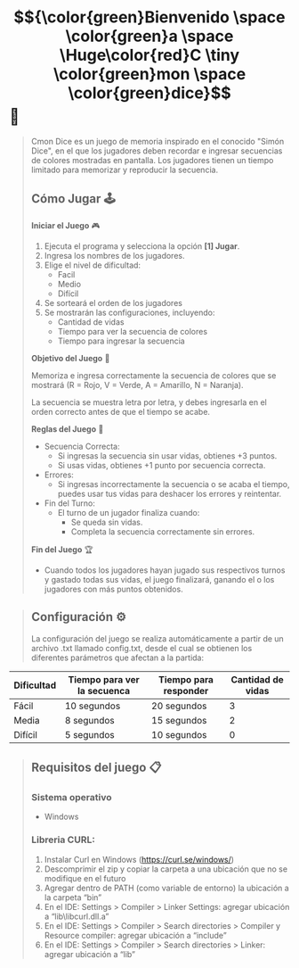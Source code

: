 # $${\color{green}Bienvenido \space \color{green}a \space \Huge\color{red}C \tiny \color{green}mon \space \color{green}dice}$$🎲

> Cmon Dice es un juego de memoria inspirado en el conocido "Simón Dice", en el que los jugadores deben recordar e ingresar secuencias de colores mostradas en pantalla. Los jugadores tienen un
> tiempo limitado para memorizar y reproducir la secuencia.
> ## Cómo Jugar 🕹️
> **Iniciar el Juego** 🎮
> 
> 1. Ejecuta el programa y selecciona la opción **[1] Jugar**.
> 2. Ingresa los nombres de los jugadores.
> 3. Elige el nivel de dificultad:
>    - Facil
>    - Medio
>    - Difícil
> 4. Se sorteará el orden de los jugadores
> 5. Se mostrarán las configuraciones, incluyendo:
>    - Cantidad de vidas
>    - Tiempo para ver la secuencia de colores
>    - Tiempo para ingresar la secuencia
>      
>  **Objetivo del Juego** :dart:
>
> Memoriza e ingresa correctamente la secuencia de colores que se mostrará (R = Rojo, V = Verde, A = Amarillo, N = Naranja).
>
> La secuencia se muestra letra por letra, y debes ingresarla en el orden correcto antes de que el tiempo se acabe.
>
> **Reglas del Juego** 📖
> - Secuencia Correcta:
>     - Si ingresas la secuencia sin usar vidas, obtienes +3 puntos.
>     - Si usas vidas, obtienes +1 punto por secuencia correcta.
>  - Errores:
>     - Si ingresas incorrectamente la secuencia o se acaba el tiempo, puedes usar tus vidas para deshacer los errores y reintentar.
>  - Fin del Turno:
>    - El turno de un jugador finaliza cuando:
>      - Se queda sin vidas.
>      - Completa la secuencia correctamente sin errores.
>   
>  **Fin del Juego** 🏆
> - Cuando todos los jugadores hayan jugado sus respectivos turnos y gastado todas sus vidas, el juego finalizará, ganando el o los jugadores con más puntos obtenidos.  

> ## Configuración ⚙
> La configuración del juego se realiza automáticamente a partir  de un archivo .txt llamado config.txt, desde el cual se obtienen los diferentes parámetros que afectan a la partida:

Dificultad | Tiempo para ver la secuenca | Tiempo para responder | Cantidad de vidas
------------- | ------------- | ------------- | -------------
Fácil| 10 segundos | 20 segundos | 3
Media| 8 segundos | 15 segundos | 2
Difícil| 5 segundos | 10 segundos | 0

> ## Requisitos del juego 📋
> ### Sistema operativo
>   - Windows
> ### Libreria CURL:
> 1) Instalar Curl en Windows (https://curl.se/windows/)
> 2) Descomprimir el zip y copiar la carpeta a una ubicación que no se modifique en el futuro
> 3) Agregar dentro de PATH (como variable de entorno) la ubicación a la carpeta “bin”
> 4) En el IDE: Settings > Compiler > Linker Settings: agregar ubicación a “lib\libcurl.dll.a”
> 5) En el IDE: Settings > Compiler > Search directories > Compiler y Resource compiler: agregar ubicación a “include”
> 6) En el IDE: Settings > Compiler > Search directories > Linker: agregar ubicación a “lib”

